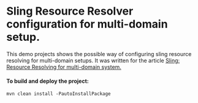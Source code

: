 # Sling Resource Resolver configuration for multi-domain setup.

This demo projects shows the possible way of configuring sling resource resolving for multi-domain setups.
It was written for the article [Sling: Resource Resolving for multi-domain system.](http://taradevko.com/aem/sling-resource-resolve-multi-domain-sys/)

#### To build and deploy the project:

    mvn clean install -PautoInstallPackage
